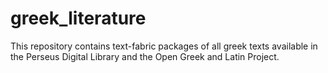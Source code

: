 # greek_literature
This repository contains text-fabric packages of all greek texts available in the Perseus Digital Library and the Open Greek and Latin Project.
